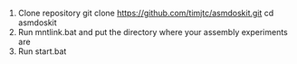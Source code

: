 1. Clone repository
git clone https://github.com/timjtc/asmdoskit.git
cd asmdoskit
2. Run mntlink.bat and put the directory where your assembly experiments are
3. Run start.bat

